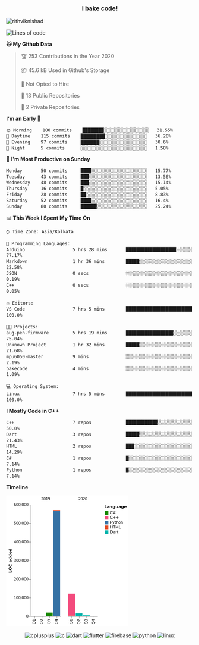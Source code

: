 <h3 align="center">I bake code!</h3>

<p align="left"> <img src="https://komarev.com/ghpvc/?username=rithviknishad" alt="rithviknishad" /> </p>

<!--START_SECTION:waka-->
![Lines of code](https://img.shields.io/badge/From%20Hello%20World%20I%27ve%20Written-23.2%20million%20lines%20of%20code-blue)

**🐱 My Github Data** 

> 🏆 253 Contributions in the Year 2020
 > 
> 📦 45.6 kB Used in Github's Storage 
 > 
> 🚫 Not Opted to Hire
 > 
> 📜 13 Public Repositories
 > 
> 🔑 2 Private Repositories 

**I'm an Early 🐤** 

```text
🌞 Morning    100 commits    ████████░░░░░░░░░░░░░░░░░   31.55% 
🌆 Daytime    115 commits    █████████░░░░░░░░░░░░░░░░   36.28% 
🌃 Evening    97 commits     ███████░░░░░░░░░░░░░░░░░░   30.6% 
🌙 Night      5 commits      ░░░░░░░░░░░░░░░░░░░░░░░░░   1.58%

```
📅 **I'm Most Productive on Sunday** 

```text
Monday       50 commits     ████░░░░░░░░░░░░░░░░░░░░░   15.77% 
Tuesday      43 commits     ███░░░░░░░░░░░░░░░░░░░░░░   13.56% 
Wednesday    48 commits     ███░░░░░░░░░░░░░░░░░░░░░░   15.14% 
Thursday     16 commits     █░░░░░░░░░░░░░░░░░░░░░░░░   5.05% 
Friday       28 commits     ██░░░░░░░░░░░░░░░░░░░░░░░   8.83% 
Saturday     52 commits     ████░░░░░░░░░░░░░░░░░░░░░   16.4% 
Sunday       80 commits     ██████░░░░░░░░░░░░░░░░░░░   25.24%

```


📊 **This Week I Spent My Time On** 

```text
⌚︎ Time Zone: Asia/Kolkata

💬 Programming Languages: 
Arduino                  5 hrs 28 mins       ███████████████████░░░░░░   77.17% 
Markdown                 1 hr 36 mins        █████░░░░░░░░░░░░░░░░░░░░   22.58% 
JSON                     0 secs              ░░░░░░░░░░░░░░░░░░░░░░░░░   0.19% 
C++                      0 secs              ░░░░░░░░░░░░░░░░░░░░░░░░░   0.05%

🔥 Editors: 
VS Code                  7 hrs 5 mins        █████████████████████████   100.0%

🐱‍💻 Projects: 
aug-pen-firmware         5 hrs 19 mins       ██████████████████░░░░░░░   75.04% 
Unknown Project          1 hr 32 mins        █████░░░░░░░░░░░░░░░░░░░░   21.68% 
mpu6050-master           9 mins              ░░░░░░░░░░░░░░░░░░░░░░░░░   2.19% 
bakecode                 4 mins              ░░░░░░░░░░░░░░░░░░░░░░░░░   1.09%

💻 Operating System: 
Linux                    7 hrs 5 mins        █████████████████████████   100.0%

```

**I Mostly Code in C++** 

```text
C++                      7 repos             ████████████░░░░░░░░░░░░░   50.0% 
Dart                     3 repos             █████░░░░░░░░░░░░░░░░░░░░   21.43% 
HTML                     2 repos             ███░░░░░░░░░░░░░░░░░░░░░░   14.29% 
C#                       1 repos             █░░░░░░░░░░░░░░░░░░░░░░░░   7.14% 
Python                   1 repos             █░░░░░░░░░░░░░░░░░░░░░░░░   7.14%

```


**Timeline**

![Chart not found](https://github.com/rithviknishad/rithviknishad/blob/master/charts/bar_graph.png) 


<!--END_SECTION:waka-->

<p align="center">
  <img src="https://devicons.github.io/devicon/devicon.git/icons/cplusplus/cplusplus-original.svg" alt="cplusplus" width="30" height="30"/>
  <img src="https://devicons.github.io/devicon/devicon.git/icons/c/c-original.svg" alt="c" width="30" height="30"/>
  <img src="https://www.vectorlogo.zone/logos/dartlang/dartlang-icon.svg" alt="dart" width="30" height="30"/>
  <img src="https://www.vectorlogo.zone/logos/flutterio/flutterio-icon.svg" alt="flutter" width="30" height="30"/> 
  <img src="https://www.vectorlogo.zone/logos/firebase/firebase-icon.svg" alt="firebase" width="30" height="30"/> 
  <img src="https://devicons.github.io/devicon/devicon.git/icons/python/python-original.svg" alt="python" width="30" height="30"/> 
  <img src="https://devicons.github.io/devicon/devicon.git/icons/linux/linux-original.svg" alt="linux" width="30" height="30"/> 
</p>
